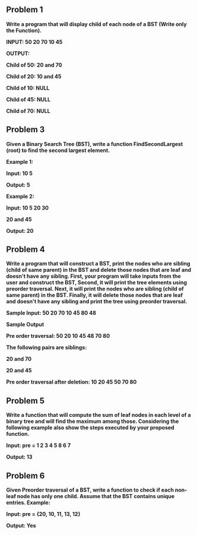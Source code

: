 ## Problem 1
**Write a program that will display child of each node of a BST (Write only the 
Function).**

 **INPUT: 50 20 70 10 45**

**OUTPUT:**

**Child of 50: 20 and 70**

**Child of 20: 10 and 45**

**Child of 10: NULL**

**Child of 45: NULL**

**Child of 70: NULL**

## Problem 3
**Given a Binary Search Tree (BST), write a function FindSecondLargest (root) to find the second largest element.**

**Example 1:**

**Input: 10 5**

**Output: 5**

**Example 2:**

**Input: 10 5 20 30**

**20 and 45**

**Output: 20**

## Problem 4
**Write a program that will construct a BST, print the nodes who are sibling (child of same parent) in the BST and delete those nodes that are leaf and doesn't have any sibling.
First, your program will take inputs from the user and construct the BST, Second, it will print the tree elements using preorder traversal. Next, it will print the nodes who are sibling (child of same parent) in the BST. Finally, it will delete those nodes that are leaf and doesn't have any sibling and print the tree using preorder traversal.**

**Sample Input: 50 20 70 10 45 80 48**

**Sample Output**

**Pre order traversal: 50 20 10 45 48 70 80**

**The following pairs are siblings:**

**20 and 70**

**20 and 45**

**Pre order traversal after deletion: 10 20 45 50 70 80**

## Problem 5

**Write a function that will compute the sum of leaf nodes in each level of a binary tree and 
will find the maximum among those. 
Considering the following example also show the steps executed by your proposed 
function.**

**Input: pre = 1 2 3 4 5 8 6 7**

**Output: 13**
  
## Problem 6

**Given Preorder traversal of a BST, write a function to check if each non-leaf node has 
only one child. Assume that the BST contains unique entries.
Example:**

**Input: pre = {20, 10, 11, 13, 12}**

**Output: Yes**

